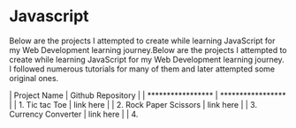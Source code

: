 # Javascript
Below are the projects I attempted to create while learning JavaScript for my Web Development learning journey.Below are the projects I attempted to create while learning JavaScript for my Web Development learning journey. I followed numerous tutorials for many of them and later attempted some original ones.

| Project Name           | Github Repository |
| *****************      | ***************** |
| 1. Tic tac Toe         | link here         | 
| 2. Rock Paper Scissors | link here         |
| 3. Currency Converter  | link here         | 
| 4. 
